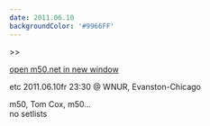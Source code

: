 ```yaml
---
date: 2011.06.10
backgroundColor: '#9966FF'
---
```


\>>

[open m50.net in new window  
](http://m50.net/)  

etc 2011.06.10fr 23:30 @ WNUR, Evanston-Chicago  

m50, Tom Cox, m50...  
no setlists